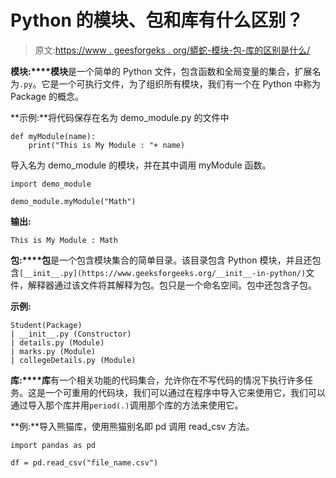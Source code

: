 # Python 的模块、包和库有什么区别？

> 原文:[https://www . geesforgeks . org/蟒蛇-模块-包-库的区别是什么/](https://www.geeksforgeeks.org/what-is-the-difference-between-pythons-module-package-and-library/)

**模块:****模块**是一个简单的 Python 文件，包含函数和全局变量的集合，扩展名为`.py`。它是一个可执行文件，为了组织所有模块，我们有一个在 Python 中称为 Package 的概念。

**示例:**将代码保存在名为 demo_module.py 的文件中

```
def myModule(name):
    print("This is My Module : "+ name)
```

导入名为 demo_module 的模块，并在其中调用 myModule 函数。

```
import demo_module

demo_module.myModule("Math")
```

**输出:**

```
This is My Module : Math
```

**包:****包**是一个包含模块集合的简单目录。该目录包含 Python 模块，并且还包含`[__init__.py](https://www.geeksforgeeks.org/__init__-in-python/)`文件，解释器通过该文件将其解释为包。包只是一个命名空间。包中还包含子包。

**示例:**

```
Student(Package)
| __init__.py (Constructor)
| details.py (Module)
| marks.py (Module)
| collegeDetails.py (Module)
```

**库:****库**有一个相关功能的代码集合，允许你在不写代码的情况下执行许多任务。这是一个可重用的代码块，我们可以通过在程序中导入它来使用它，我们可以通过导入那个库并用`period(.)`调用那个库的方法来使用它。

**例:**导入熊猫库，使用熊猫别名即 pd 调用 read_csv 方法。

```
import pandas as pd

df = pd.read_csv("file_name.csv")
```